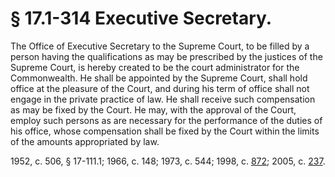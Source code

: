 # § 17.1-314 Executive Secretary.

<p>The Office of Executive Secretary to the Supreme Court, to be filled by a person having the qualifications as may be prescribed by the justices of the Supreme Court, is hereby created to be the court administrator for the Commonwealth. He shall be appointed by the Supreme Court, shall hold office at the pleasure of the Court, and during his term of office shall not engage in the private practice of law. He shall receive such compensation as may be fixed by the Court. He may, with the approval of the Court, employ such persons as are necessary for the performance of the duties of his office, whose compensation shall be fixed by the Court within the limits of the amounts appropriated by law.</p><p>1952, c. 506, § 17-111.1; 1966, c. 148; 1973, c. 544; 1998, c. <a href='http://lis.virginia.gov/cgi-bin/legp604.exe?981+ful+CHAP0872'>872</a>; 2005, c. <a href='http://lis.virginia.gov/cgi-bin/legp604.exe?051+ful+CHAP0237'>237</a>.</p>